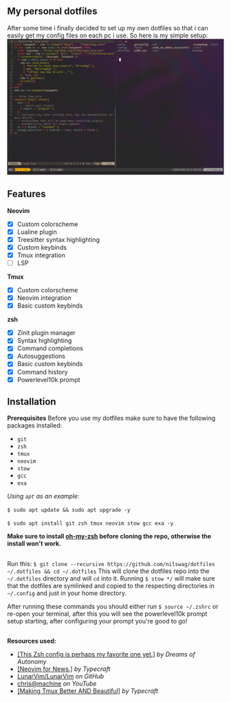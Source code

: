 ## My personal dotfiles
After some time i finally decided to set up my own dotfiles so that i can easily get my config files on each pc i use. So here is my simple setup:
![alt text](screenshot.png?raw=true)


## Features
**Neovim**

 - [x] Custom colorscheme
 - [x] Lualine plugin
 - [x] Treesitter syntax highlighting
 - [x] Custom keybinds
 - [x] Tmux integration
 - [ ] LSP

**Tmux**
 - [x] Custom colorscheme
 - [x] Neovim integration
 - [x] Basic custom keybinds

**zsh**
 - [x] Zinit plugin manager
 - [x] Syntax highlighting
 - [x] Command completions
 - [x] Autosuggestions
 - [x] Basic custom keybinds
 - [x] Command history
 - [x] Powerlevel10k prompt

## Installation
**Prerequisites**
Before you use my dotfiles make sure to have the following packages installed:
 - `git`
 - `zsh`
 - `tmux`
 - `neovim`
 - `stow`
 - `gcc`
 - `exa`
 
*Using `apt` as an example:*

`$ sudo apt update && sudo apt upgrade -y`

`$ sudo apt install git zsh tmux neovim stow gcc exa -y`


**Make sure to install [oh-my-zsh](https://ohmyz.sh/) before cloning the repo, otherwise the install won't work.**

## 
Run this:
`$ git clone --recursive https://github.com/nilswag/dotfiles ~/.dotfiles && cd ~/.dotfiles`
This will clone the dotfiles repo into the `~/.dotfiles` directory and will `cd` into it.
 Running `$ stow */` will make sure that the dotfiles are symlinked and copied to the respecting directories in `~/.config` and just in your home directory.

After running these commands you should either run `$ source ~/.zshrc` or re-open your terminal, after this you will see the powerlevel10k prompt setup starting, after configuring your prompt you're good to go!
## 
**Resources used:**
 - [[This Zsh config is perhaps my favorite one yet.]](https://www.youtube.com/watch?v=ud7YxC33Z3w&t=918s) *by Dreams of Autonomy*
 - [[Neovim for News.]](https://www.youtube.com/playlist?list=PLsz00TDipIffreIaUNk64KxTIkQaGguqn) *by Typecraft*
 - [LunarVim/LunarVim](https://github.com/LunarVim/LunarVim) *on GitHub*
 - [chris@machine](https://www.youtube.com/@chrisatmachine) *on YouTube*
 - [[Making Tmux Better AND Beautiful]](https://www.youtube.com/watch?v=jaI3Hcw-ZaA&t=65s) *by Typecraft*

